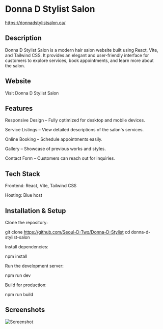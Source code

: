 # Donna D Stylist Salon

https://donnadstylistsalon.ca/

## Description

Donna D Stylist Salon is a modern hair salon website built using React, Vite, and Tailwind CSS. It provides an elegant and user-friendly interface for customers to explore services, book appointments, and learn more about the salon.

## Website

Visit Donna D Stylist Salon

## Features

Responsive Design – Fully optimized for desktop and mobile devices.

Service Listings – View detailed descriptions of the salon's services.

Online Booking – Schedule appointments easily.

Gallery – Showcase of previous works and styles.

Contact Form – Customers can reach out for inquiries.

## Tech Stack

Frontend: React, Vite, Tailwind CSS

Hosting: Blue host

## Installation & Setup

Clone the repository:

git clone https://github.com/Seoul-D-Two/Donna-D-Stylist
cd donna-d-stylist-salon

Install dependencies:

npm install

Run the development server:

npm run dev

Build for production:

npm run build

## Screenshots

![Screenshot](https://github.com/Seoul-D-Two/Donna-D-Stylist/raw/main/public/images/readme/READMEimg1.png)

